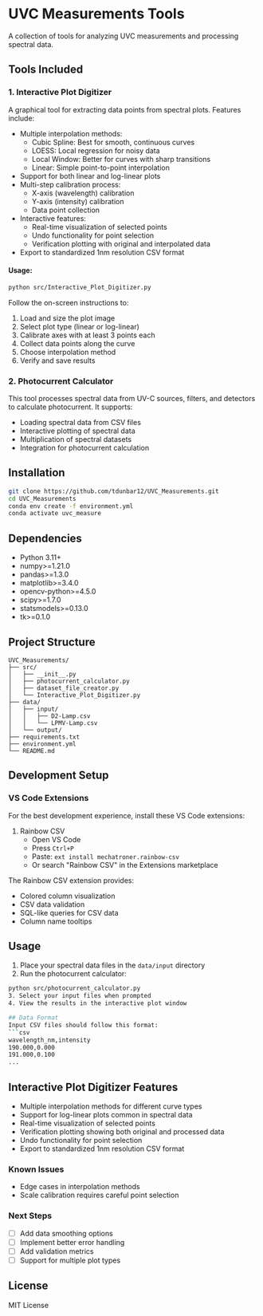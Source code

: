 # UVC Measurements Tools

A collection of tools for analyzing UVC measurements and processing spectral data.

## Tools Included

### 1. Interactive Plot Digitizer
A graphical tool for extracting data points from spectral plots. Features include:

- Multiple interpolation methods:
  - Cubic Spline: Best for smooth, continuous curves
  - LOESS: Local regression for noisy data
  - Local Window: Better for curves with sharp transitions
  - Linear: Simple point-to-point interpolation
- Support for both linear and log-linear plots
- Multi-step calibration process:
  - X-axis (wavelength) calibration
  - Y-axis (intensity) calibration
  - Data point collection
- Interactive features:
  - Real-time visualization of selected points
  - Undo functionality for point selection
  - Verification plotting with original and interpolated data
- Export to standardized 1nm resolution CSV format

#### Usage:
```bash
python src/Interactive_Plot_Digitizer.py
```

Follow the on-screen instructions to:
1. Load and size the plot image
2. Select plot type (linear or log-linear)
3. Calibrate axes with at least 3 points each
4. Collect data points along the curve
5. Choose interpolation method
6. Verify and save results

### 2. Photocurrent Calculator
This tool processes spectral data from UV-C sources, filters, and detectors to calculate photocurrent. It supports:
- Loading spectral data from CSV files
- Interactive plotting of spectral data
- Multiplication of spectral datasets
- Integration for photocurrent calculation

## Installation

```bash
git clone https://github.com/tdunbar12/UVC_Measurements.git
cd UVC_Measurements
conda env create -f environment.yml
conda activate uvc_measure
```

## Dependencies
- Python 3.11+
- numpy>=1.21.0
- pandas>=1.3.0
- matplotlib>=3.4.0
- opencv-python>=4.5.0
- scipy>=1.7.0
- statsmodels>=0.13.0
- tk>=0.1.0

## Project Structure
```
UVC_Measurements/
├── src/
│   ├── __init__.py
│   ├── photocurrent_calculator.py
│   ├── dataset_file_creator.py
│   └── Interactive_Plot_Digitizer.py
├── data/
│   ├── input/
│   │   ├── D2-Lamp.csv
│   │   └── LPMV-Lamp.csv
│   └── output/
├── requirements.txt
├── environment.yml
└── README.md
```

## Development Setup

### VS Code Extensions
For the best development experience, install these VS Code extensions:
1. Rainbow CSV
   - Open VS Code
   - Press `Ctrl+P`
   - Paste: `ext install mechatroner.rainbow-csv`
   - Or search "Rainbow CSV" in the Extensions marketplace

The Rainbow CSV extension provides:
- Colored column visualization
- CSV data validation
- SQL-like queries for CSV data
- Column name tooltips

## Usage
1. Place your spectral data files in the `data/input` directory
2. Run the photocurrent calculator:
```bash
python src/photocurrent_calculator.py
3. Select your input files when prompted
4. View the results in the interactive plot window

## Data Format
Input CSV files should follow this format:
```csv
wavelength_nm,intensity
190.000,0.000
191.000,0.100
...
```

## Interactive Plot Digitizer Features
- Multiple interpolation methods for different curve types
- Support for log-linear plots common in spectral data
- Real-time visualization of selected points
- Verification plotting showing both original and processed data
- Undo functionality for point selection
- Export to standardized 1nm resolution CSV format

### Known Issues
- Edge cases in interpolation methods
- Scale calibration requires careful point selection

### Next Steps
- [ ] Add data smoothing options
- [ ] Implement better error handling
- [ ] Add validation metrics
- [ ] Support for multiple plot types

## License
MIT License
````

